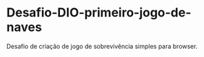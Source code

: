 # Desafio-DIO-primeiro-jogo-de-naves
Desafio de criação de jogo de sobrevivência simples para browser.
